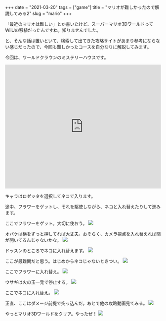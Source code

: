 +++
date = "2021-03-20"
tags = ["game"]
title = "マリオが難しかったので解説してみる2"
slug = "mario"
+++

「最近のマリオは難しい」とか書いたけど、スーパーマリオ3DワールドってWiiUの移植だったんですね。知りませんでした。

と、そんな話は置いといて、検索して出てきた攻略サイトがあまり参考にならない感じだったので、今回も難しかったコースを自分なりに解説してみます。

今回は、ワールドクラウンのミステリーハウスです。

<iframe width="100%" height="400" src="https://www.youtube.com/embed/bpLE8kRIJGU" frameborder="0" allow="autoplay; encrypted-media" allowfullscreen></iframe>

キャラはロゼッタを選択してネコで入ります。

途中、フラワーをゲットし、それを駆使しながら、ネコと入れ替えたりして進みます。

ここでフラワーをゲット。大切に使おう。
![](https://raw.githubusercontent.com/syui/img/master/other/switch_mario_3d_world_202103205431.png)

オバケは横をずっと押してれば大丈夫。おそらく、カメラ視点を入れ替えれば間が開いてるんじゃないかな。
![](https://raw.githubusercontent.com/syui/img/master/other/switch_mario_3d_world_202103205359.png)

ドッスンのところでネコに入れ替えます。
![](https://raw.githubusercontent.com/syui/img/master/other/switch_mario_3d_world_202103205416.png)

ここが最難関だと思う。はじめからネコじゃないときつい。
![](https://raw.githubusercontent.com/syui/img/master/other/switch_mario_3d_world_202103205441.png)

ここでフラワーに入れ替え。
![](https://raw.githubusercontent.com/syui/img/master/other/switch_mario_3d_world_202103205503.png)

ウサギは火の玉一発で停止する。
![](https://raw.githubusercontent.com/syui/img/master/other/switch_mario_3d_world_202103205512.png)

ここでネコに入れ替え。
![](https://raw.githubusercontent.com/syui/img/master/other/switch_mario_3d_world_202103205534.png)

正直、ここはダメージ前提で突っ込んだ。あとで他の攻略動画見てみる。
![](https://raw.githubusercontent.com/syui/img/master/other/switch_mario_3d_world_202103205603.png)

やっとマリオ3Dワールドをクリア。やったぜ！
![](https://raw.githubusercontent.com/syui/img/master/other/switch_mario_3d_world_202103205627.png)
